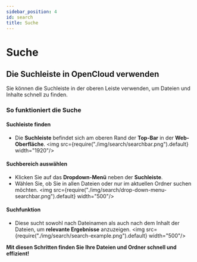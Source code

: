 ```yaml
---
sidebar_position: 4
id: search
title: Suche
---
```


# Suche

## Die Suchleiste in OpenCloud verwenden

Sie können die Suchleiste in der oberen Leiste verwenden, um Dateien und Inhalte schnell zu finden.

### So funktioniert die Suche

#### Suchleiste finden

- Die **Suchleiste** befindet sich am oberen Rand der **Top-Bar** in der **Web-Oberfläche**.
  <img src={require("./img/search/searchbar.png").default} width="1920"/>

#### Suchbereich auswählen

- Klicken Sie auf das **Dropdown-Menü** neben der **Suchleiste**.
- Wählen Sie, ob Sie in allen Dateien oder nur im aktuellen Ordner suchen möchten.
  <img src={require("./img/search/drop-down-menu-searchbar.png").default} width="500"/>

#### Suchfunktion

- Diese sucht sowohl nach Dateinamen als auch nach dem Inhalt der Dateien, um **relevante Ergebnisse** anzuzeigen.
  <img src={require("./img/search/search-example.png").default} width="500"/>

**Mit diesen Schritten finden Sie Ihre Dateien und Ordner schnell und effizient!**
